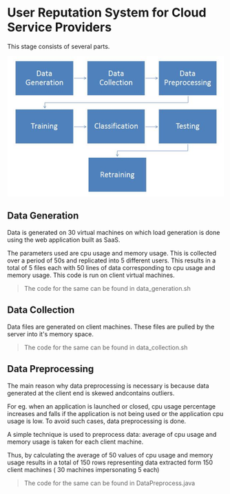 # User Reputation System for Cloud Service Providers

This stage consists of several parts.

![Stages in Classification](img.JPG?raw=true "Stages in Classification")

## Data Generation

Data is generated on 30 virtual machines on which load generation is done using the web application built as SaaS.

The parameters used are cpu usage and memory usage. This is collected over a period of 50s and replicated into 5 different users. This results in a total of 5 files each with 50 lines of data corresponding to cpu usage and memory usage.
This code is run on client virtual machines.

>The code for the same can be found in data_generation.sh 

## Data Collection

Data files are generated on client machines. These files are pulled by the server into it's memory space. 

>The code for the same can be found in data_collection.sh

## Data Preprocessing

The main reason why data preprocessing is necessary is because data generated at the client end is skewed andcontains outliers. 

For eg. when an application is launched or closed, cpu usage percentage increases and falls if the application is not being used or the application cpu usage is low. To avoid such cases, data preprocessing is done.

A simple technique is used to preprocess data: average of cpu usage and memory usage is taken for each client machine.

Thus, by calculating the average of 50 values of cpu usage and memory usage results in a total of 150 rows representing data extracted form 150 client machines ( 30 machines impersonating 5 each)

>The code for the same can be found in DataPreprocess.java
